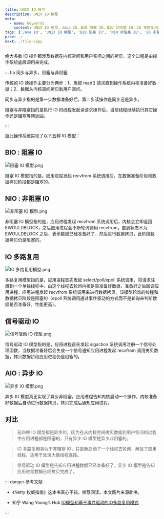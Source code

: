 ```yaml
---
title: UNIX IO 模型
description: UNIX IO 模型
meta:
  - name: keywords
    content: UNIX IO 模型，Java IO，BIO 阻塞 IO，NIO 非阻塞 IO，IO 多路复用，事件驱动 IO，信号启动 IO，异步IO
tags: ['Java IO', 'UNIX IO 模型', 'BIO 阻塞 IO', 'NIO 非阻塞 IO', 'IO 多路复用', '事件驱动 IO', '信号启动 IO','异步IO']
prev: ./
next: ./file-copy
---
```


绝大多数 IO 操作都涉及数据在内核空间和用户空间之间的拷贝，这个过程是由操作系统底层调用来完成。

::: tip 同步与异步，阻塞与非阻塞

传统的 IO 读操作主要分为两步：1、发起 read() 请求直到操作系统内核准备好数据；2、数据从内核空间拷贝到用户空间。

同步与异步指的是第一步数据准备好后，第二步读操作是同步还是异步。

阻塞与非阻塞指的是执行 IO 的线程发起读请求操作后，当前线程继续执行其它操作还是阻塞等待返回。

:::

据此操作系统实现了以下五种 IO 模型：

## BIO : 阻塞 IO

![阻塞 IO 模型.png](https://pycrab.github.io/KeepJava/assets/media/jdk-io-model1.png)

阻塞 IO 模型指的是，应用进程发起 recvfrom 系统调用后，在数据准备阶段和数据拷贝阶段都是阻塞的。

## NIO : 非阻塞 IO

![非阻塞 IO 模型.png](https://pycrab.github.io/KeepJava/assets/media/jdk-io-model2.png)

非阻塞 IO 模型指的是，应用进程发起 recvfrom 系统调用后，内核会立即返回 EWOULDBLOCK，之后应用进程会不断轮询调用 recvfrom，直到状态不为 EWOULDBLOCK 之后，表示数据已经准备好了，然后进行数据拷贝，此阶段数据拷贝仍是阻塞的。

## IO 多路复用

![IO 多路复用模型.png](https://pycrab.github.io/KeepJava/assets/media/jdk-io-model3.png)

多路复用模型指的是，应用进程首先发起 select/poll/epoll 系统调用，将请求注册到一个单独线程中，由这个线程去轮询内核是否准备好数据，准备好之后回调应用进程，应用进程发起 recvfrom 系统调用来进行数据拷贝。该模型轮询的线程和数据拷贝阶段是阻塞的（epoll 系统调用通过事件驱动的方式而不是轮询来判断数据是否准备好，性能更高）。

## 信号驱动 IO

![信号驱动 IO 模型.png](https://pycrab.github.io/KeepJava/assets/media/jdk-io-model4.png)

信号驱动 IO 模型指的是，应用进程首先发起 sigaction 系统调用注册一个信号处理函数，当数据准备好后会生成一个信号通知应用进程发起 recvfrom 调用拷贝数据，拷贝数据阶段应用进程仍是阻塞的。

## AIO : 异步 IO

![异步 IO 模型.png](https://pycrab.github.io/KeepJava/assets/media/jdk-io-model5.png)

异步 IO 模型真正实现了异步非阻塞，应用进程告知内核启动一个操作，内核准备好数据后自动进行数据拷贝，拷贝完成后通知应用进程。

## 对比

>  前四种 IO 模型都是同步的，因为在从内核空间拷贝数据到用户空间的过程中应用进程都是阻塞的，只有异步 IO 模型是异步非阻塞的。

> IO 多路复用类似于非阻塞 IO，只是新启动了一个线程去轮询，解放了应用线程，适用于处理大量线程连接。

> 信号驱动 IO 模型是告知应用进程数据已经准备好了，异步 IO 模型是告知应用进程数据已经拷贝完成了。

::: danger 参考文献

- 《Netty 权威指南》这本书真心不错，推荐阅读。本文图片来源此书。

- 知乎 Wang Young’s Hub [IO模型和基于事件驱动的IO多路复用模式](https://zhuanlan.zhihu.com/p/161357177)

:::